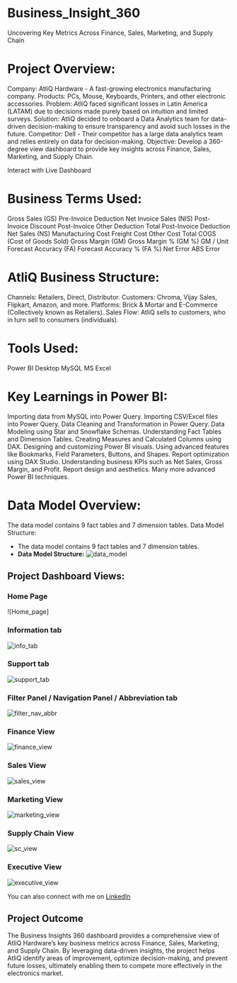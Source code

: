 # Business_Insight_360

Uncovering Key Metrics Across Finance, Sales, Marketing, and Supply Chain

# Project Overview:
Company: AtliQ Hardware - A fast-growing electronics manufacturing company. Products: PCs, Mouse, Keyboards, Printers, and other electronic accessories. Problem: AtliQ faced significant losses in Latin America (LATAM) due to decisions made purely based on intuition and limited surveys. Solution: AtliQ decided to onboard a Data Analytics team for data-driven decision-making to ensure transparency and avoid such losses in the future. Competitor: Dell - Their competitor has a large data analytics team and relies entirely on data for decision-making. Objective: Develop a 360-degree view dashboard to provide key insights across Finance, Sales, Marketing, and Supply Chain.

Interact with Live Dashboard

# Business Terms Used:
Gross Sales (GS)
Pre-Invoice Deduction
Net Invoice Sales (NIS)
Post-Invoice Discount
Post-Invoice Other Deduction
Total Post-Invoice Deduction
Net Sales (NS)
Manufacturing Cost
Freight Cost
Other Cost
Total COGS (Cost of Goods Sold)
Gross Margin (GM)
Gross Margin % (GM %)
GM / Unit
Forecast Accuracy (FA)
Forecast Accuracy % (FA %)
Net Error
ABS Error

# AtliQ Business Structure:
Channels: Retailers, Direct, Distributor.
Customers: Chroma, Vijay Sales, Flipkart, Amazon, and more.
Platforms: Brick & Mortar and E-Commerce (Collectively known as Retailers).
Sales Flow: AtliQ sells to customers, who in turn sell to consumers (individuals).

# Tools Used:
Power BI Desktop
MySQL
MS Excel

# Key Learnings in Power BI:
Importing data from MySQL into Power Query.
Importing CSV/Excel files into Power Query.
Data Cleaning and Transformation in Power Query.
Data Modeling using Star and Snowflake Schemas.
Understanding Fact Tables and Dimension Tables.
Creating Measures and Calculated Columns using DAX.
Designing and customizing Power BI visuals.
Using advanced features like Bookmarks, Field Parameters, Buttons, and Shapes.
Report optimization using DAX Studio.
Understanding business KPIs such as Net Sales, Gross Margin, and Profit.
Report design and aesthetics.
Many more advanced Power BI techniques.

# Data Model Overview:
The data model contains 9 fact tables and 7 dimension tables.
Data Model Structure:

- The data model contains 9 fact tables and 7 dimension tables.
- **Data Model Structure:**
![data_model](https://github.com/user-attachments/assets/97af715f-404a-4558-a61a-d1f21187448b)

## Project Dashboard Views:

### **Home Page**
![Home_page]

### **Information tab**
![info_tab](https://github.com/user-attachments/assets/719cbe23-b898-495b-80e1-86853bbfd27a)

### **Support tab**
![support_tab](https://github.com/user-attachments/assets/e46d9457-932f-4843-a611-3a1ce9758200)

### **Filter Panel / Navigation Panel / Abbreviation tab**
![filter_nav_abbr](https://github.com/user-attachments/assets/80e581e8-2788-468a-a4a6-26a680a35547)

### **Finance View**
![finance_view](https://github.com/user-attachments/assets/20e22969-c41e-4e8d-8dad-2a08f1a981f2)

### **Sales View**
![sales_view](https://github.com/user-attachments/assets/8a927ed1-056e-4010-af59-7e2666f036e9)

### **Marketing View**
![marketing_view](https://github.com/user-attachments/assets/d0c61062-1e33-4429-8073-84f588cad316)

### **Supply Chain View**
![sc_view](https://github.com/user-attachments/assets/dbf5cbd4-bae1-47a7-9e49-e473c293abe1)

### **Executive View**
![executive_view](https://github.com/user-attachments/assets/3b9a23fa-efd9-4120-8853-6a1fbedbe0f6)


You can also connect with me on [LinkedIn](https://www.linkedin.com/in/bunty1305/)

## Project Outcome
The Business Insights 360 dashboard provides a comprehensive view of AtliQ Hardware’s key business metrics across Finance, Sales, Marketing, and Supply Chain. By leveraging data-driven insights, the project helps AtliQ identify areas of improvement, optimize decision-making, and prevent future losses, ultimately enabling them to compete more effectively in the electronics market.
